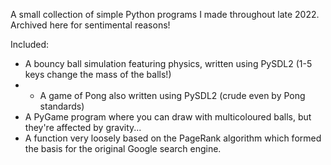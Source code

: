 A small collection of simple Python programs I made throughout late 2022. Archived here for sentimental reasons!

Included:
- A bouncy ball simulation featuring physics, written using PySDL2 (1-5 keys change the mass of the balls!)
- - A game of Pong also written using PySDL2 (crude even by Pong standards)
- A PyGame program where you can draw with multicoloured balls, but they're affected by gravity...
- A function very loosely based on the PageRank algorithm which formed the basis for the original Google search engine.
